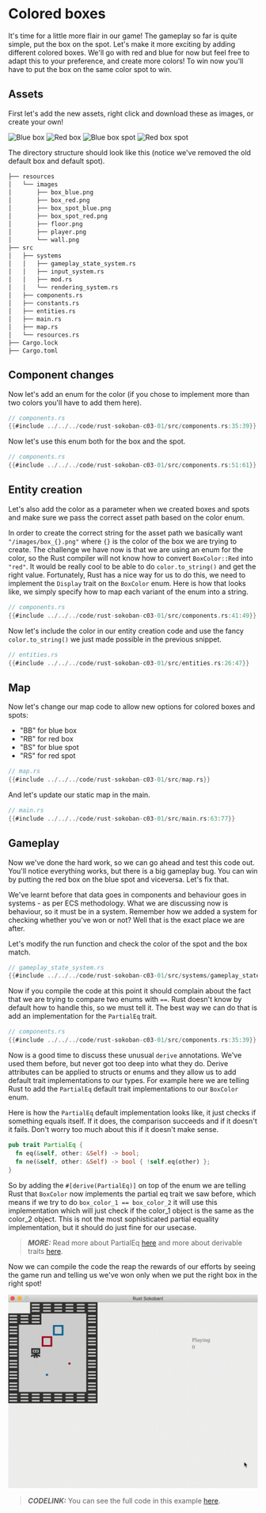 # Colored boxes

It's time for a little more flair in our game! The gameplay so far is quite simple, put the box on the spot. Let's make it more exciting by adding different colored boxes. We'll go with red and blue for now but feel free to adapt this to your preference, and create more colors! To win now you'll have to put the box on the same color spot to win.

## Assets

First let's add the new assets, right click and download these as images, or create your own!

![Blue box](./images/box_blue.png)
![Red box](./images/box_red.png)
![Blue box spot](./images/box_spot_blue.png)
![Red box spot](./images/box_spot_red.png)

The directory structure should look like this (notice we've removed the old default box and default spot).

```
├── resources
│   └── images
│       ├── box_blue.png
│       ├── box_red.png
│       ├── box_spot_blue.png
│       ├── box_spot_red.png
│       ├── floor.png
│       ├── player.png
│       └── wall.png
├── src
│   ├── systems
│   │   ├── gameplay_state_system.rs
│   │   ├── input_system.rs
│   │   ├── mod.rs
│   │   └── rendering_system.rs
│   ├── components.rs
│   ├── constants.rs
│   ├── entities.rs
│   ├── main.rs
│   ├── map.rs
│   └── resources.rs
├── Cargo.lock
├── Cargo.toml
```

## Component changes

Now let's add an enum for the color (if you chose to implement more than two colors you'll have to add them here).

```rust
// components.rs
{{#include ../../../code/rust-sokoban-c03-01/src/components.rs:35:39}}
```

Now let's use this enum both for the box and the spot.

```rust
// components.rs
{{#include ../../../code/rust-sokoban-c03-01/src/components.rs:51:61}}
```

## Entity creation

Let's also add the color as a parameter when we created boxes and spots and make sure we pass the correct asset path based on the color enum.

In order to create the correct string for the asset path we basically want `"/images/box_{}.png"` where `{}` is the color of the box we are trying to create. The challenge we have now is that we are using an enum for the color, so the Rust compiler will not know how to convert `BoxColor::Red` into `"red"`. It would be really cool to be able to do `color.to_string()` and get the right value. Fortunately, Rust has a nice way for us to do this, we need to implement the `Display` trait on the `BoxColor` enum. Here is how that looks like, we simply specify how to map each variant of the enum into a string.

```rust
// components.rs
{{#include ../../../code/rust-sokoban-c03-01/src/components.rs:41:49}}
```

Now let's include the color in our entity creation code and use the fancy `color.to_string()` we just made possible in the previous snippet.

```rust
// entities.rs
{{#include ../../../code/rust-sokoban-c03-01/src/entities.rs:26:47}}
```

## Map

Now let's change our map code to allow new options for colored boxes and spots:

- "BB" for blue box
- "RB" for red box
- "BS" for blue spot
- "RS" for red spot

```rust
// map.rs
{{#include ../../../code/rust-sokoban-c03-01/src/map.rs}}
```

And let's update our static map in the main.

```rust
// main.rs
{{#include ../../../code/rust-sokoban-c03-01/src/main.rs:63:77}}
```

## Gameplay

Now we've done the hard work, so we can go ahead and test this code out. You'll notice everything works, but there is a big gameplay bug. You can win by putting the red box on the blue spot and viceversa. Let's fix that.

We've learnt before that data goes in components and behaviour goes in systems - as per ECS methodology. What we are discussing now is behaviour, so it must be in a system. Remember how we added a system for checking whether you've won or not? Well that is the exact place we are after.

Let's modify the run function and check the color of the spot and the box match.

```rust
// gameplay_state_system.rs
{{#include ../../../code/rust-sokoban-c03-01/src/systems/gameplay_state_system.rs:20:52}}
```

Now if you compile the code at this point it should complain about the fact that we are trying to compare two enums with `==`. Rust doesn't know by default how to handle this, so we must tell it. The best way we can do that is add an implementation for the `PartialEq` trait.

```rust
// components.rs
{{#include ../../../code/rust-sokoban-c03-01/src/components.rs:35:39}}
```

Now is a good time to discuss these unusual `derive` annotations. We've used them before, but never got too deep into what they do. Derive attributes can be applied to structs or enums and they allow us to add default trait implementations to our types. For example here we are telling Rust to add the `PartialEq` default trait implementations to our `BoxColor` enum.

Here is how the `PartialEq` default implementation looks like, it just checks if something equals itself. If it does, the comparison succeeds and if it doesn't it fails. Don't worry too much about this if it doesn't make sense.

```rust
pub trait PartialEq {
  fn eq(&self, other: &Self) -> bool;
  fn ne(&self, other: &Self) -> bool { !self.eq(other) };
}
```

So by adding the `#[derive(PartialEq)]` on top of the enum we are telling Rust that `BoxColor` now implements the partial eq trait we saw before, which means if we try to do `box_color_1 == box_color_2` it will use this implementation which will just check if the color_1 object is the same as the color_2 object. This is not the most sophisticated partial equality implementation, but it should do just fine for our usecase.

> **_MORE:_** Read more about PartialEq [here](https://doc.rust-lang.org/std/cmp/trait.PartialEq.html) and more about derivable traits [here](https://doc.rust-lang.org/book/appendix-03-derivable-traits.html).

Now we can compile the code the reap the rewards of our efforts by seeing the game run and telling us we've won only when we put the right box in the right spot!

![Sokoban play](./images/colors.gif)

> **_CODELINK:_** You can see the full code in this example [here](https://github.com/iolivia/rust-sokoban/tree/master/code/rust-sokoban-c03-01).
